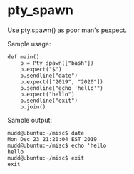 # pty_spawn
Use pty.spawn() as poor man's pexpect.


Sample usage:

```
def main():
    p = Pty_spawn(["bash"])
    p.expect("$")
    p.sendline("date")
    p.expect(["2019", "2020"])
    p.sendline("echo 'hello'")
    p.expect("hello")
    p.sendline("exit")
    p.join()
```

Sample output:

```
mudd@ubuntu:~/misc$ date
Mon Dec 23 21:20:04 EST 2019
mudd@ubuntu:~/misc$ echo 'hello'
hello
mudd@ubuntu:~/misc$ exit
exit
```
